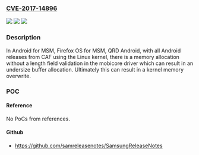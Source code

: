 ### [CVE-2017-14896](https://cve.mitre.org/cgi-bin/cvename.cgi?name=CVE-2017-14896)
![](https://img.shields.io/static/v1?label=Product&message=Android%20for%20MSM%2C%20Firefox%20OS%20for%20MSM%2C%20QRD%20Android&color=blue)
![](https://img.shields.io/static/v1?label=Version&message=n%2Fa&color=blue)
![](https://img.shields.io/static/v1?label=Vulnerability&message=Integer%20overflow%20leading%20to%20kernel%20memory%20write%20in%20gud%20driver&color=brighgreen)

### Description

In Android for MSM, Firefox OS for MSM, QRD Android, with all Android releases from CAF using the Linux kernel, there is a memory allocation without a length field validation in the mobicore driver which can result in an undersize buffer allocation. Ultimately this can result in a kernel memory overwrite.

### POC

#### Reference
No PoCs from references.

#### Github
- https://github.com/samreleasenotes/SamsungReleaseNotes

